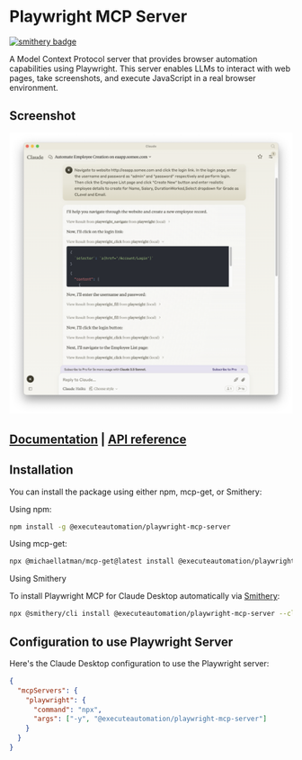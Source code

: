 # Playwright MCP Server

[![smithery badge](https://smithery.ai/badge/@executeautomation/playwright-mcp-server)](https://smithery.ai/protocol/@executeautomation/playwright-mcp-server)

A Model Context Protocol server that provides browser automation capabilities using Playwright. This server enables LLMs to interact with web pages, take screenshots, and execute JavaScript in a real browser environment.

## Screenshot
![Playwright + Claude](image/playwright_claude.png)

## [Documentation](https://executeautomation.github.io/mcp-playwright/) | [API reference](http://localhost:3000/mcp-playwright/docs/playwright-web/Supported-Tools)

## Installation

You can install the package using either npm, mcp-get, or Smithery:

Using npm:
```bash
npm install -g @executeautomation/playwright-mcp-server
```

Using mcp-get:
```bash
npx @michaellatman/mcp-get@latest install @executeautomation/playwright-mcp-server
```
Using Smithery

To install Playwright MCP for Claude Desktop automatically via [Smithery](https://smithery.ai/protocol/@executeautomation/playwright-mcp-server):

```bash
npx @smithery/cli install @executeautomation/playwright-mcp-server --client claude
```
## Configuration to use Playwright Server
Here's the Claude Desktop configuration to use the Playwright server:

```json
{
  "mcpServers": {
    "playwright": {
      "command": "npx",
      "args": ["-y", "@executeautomation/playwright-mcp-server"]
    }
  }
}
```
